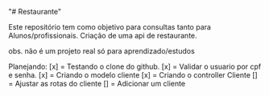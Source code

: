 "# Restaurante" 

Este repositório tem como objetivo para consultas tanto para Alunos/profissionais. Criação de uma api de restaurante. 

obs. não é um projeto real só para aprendizado/estudos 

Planejando:
[x] = Testando o clone do github.
[x] = Validar o usuario por cpf e senha.
[x] = Criando o modelo cliente
[x] = Criando o controller Cliente
[] = Ajustar as rotas do cliente
[] = Adicionar um cliente
